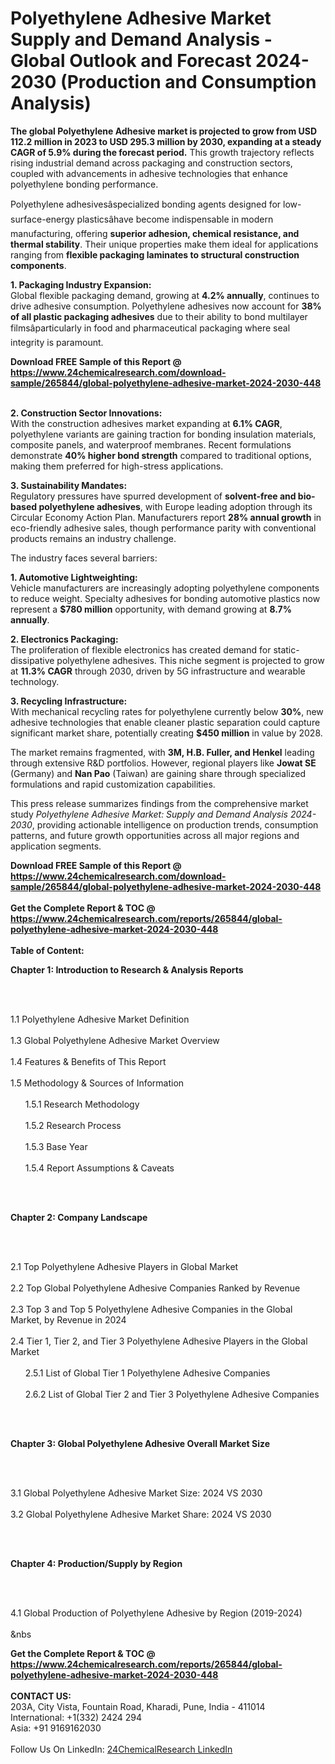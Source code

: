 <h1>Polyethylene Adhesive Market Supply and Demand Analysis - Global Outlook and Forecast 2024-2030 (Production and Consumption Analysis)</h1><p><strong>The global Polyethylene Adhesive market is projected to grow from USD 112.2 million in 2023 to USD 295.3 million by 2030, expanding at a steady CAGR of 5.9% during the forecast period.</strong> This growth trajectory reflects rising industrial demand across packaging and construction sectors, coupled with advancements in adhesive technologies that enhance polyethylene bonding performance.</p><p>Polyethylene adhesivesâspecialized bonding agents designed for low-surface-energy plasticsâhave become indispensable in modern manufacturing, offering <strong>superior adhesion, chemical resistance, and thermal stability</strong>. Their unique properties make them ideal for applications ranging from <strong>flexible packaging laminates to structural construction components</strong>.</p><p><strong>1. Packaging Industry Expansion:</strong><br>
Global flexible packaging demand, growing at <strong>4.2% annually</strong>, continues to drive adhesive consumption. Polyethylene adhesives now account for <strong>38% of all plastic packaging adhesives</strong> due to their ability to bond multilayer filmsâparticularly in food and pharmaceutical packaging where seal integrity is paramount.</p><div><b>Download FREE Sample of this Report @ 
            <a href="https://www.24chemicalresearch.com/download-sample/265844/global-polyethylene-adhesive-market-2024-2030-448">
            https://www.24chemicalresearch.com/download-sample/265844/global-polyethylene-adhesive-market-2024-2030-448</a></b></div><br><p><strong>2. Construction Sector Innovations:</strong><br>
With the construction adhesives market expanding at <strong>6.1% CAGR</strong>, polyethylene variants are gaining traction for bonding insulation materials, composite panels, and waterproof membranes. Recent formulations demonstrate <strong>40% higher bond strength</strong> compared to traditional options, making them preferred for high-stress applications.</p><p><strong>3. Sustainability Mandates:</strong><br>
Regulatory pressures have spurred development of <strong>solvent-free and bio-based polyethylene adhesives</strong>, with Europe leading adoption through its Circular Economy Action Plan. Manufacturers report <strong>28% annual growth</strong> in eco-friendly adhesive sales, though performance parity with conventional products remains an industry challenge.</p><p>The industry faces several barriers:</p><p><strong>1. Automotive Lightweighting:</strong><br>
Vehicle manufacturers are increasingly adopting polyethylene components to reduce weight. Specialty adhesives for bonding automotive plastics now represent a <strong>$780 million</strong> opportunity, with demand growing at <strong>8.7% annually</strong>.</p><p><strong>2. Electronics Packaging:</strong><br>
The proliferation of flexible electronics has created demand for static-dissipative polyethylene adhesives. This niche segment is projected to grow at <strong>11.3% CAGR</strong> through 2030, driven by 5G infrastructure and wearable technology.</p><p><strong>3. Recycling Infrastructure:</strong><br>
With mechanical recycling rates for polyethylene currently below <strong>30%</strong>, new adhesive technologies that enable cleaner plastic separation could capture significant market share, potentially creating <strong>$450 million</strong> in value by 2028.</p><p>The market remains fragmented, with <strong>3M, H.B. Fuller, and Henkel</strong> leading through extensive R&amp;D portfolios. However, regional players like <strong>Jowat SE</strong> (Germany) and <strong>Nan Pao</strong> (Taiwan) are gaining share through specialized formulations and rapid customization capabilities.</p><p>This press release summarizes findings from the comprehensive market study <em>Polyethylene Adhesive Market: Supply and Demand Analysis 2024-2030</em>, providing actionable intelligence on production trends, consumption patterns, and future growth opportunities across all major regions and application segments.</p><div><b>Download FREE Sample of this Report @ 
            <a href="https://www.24chemicalresearch.com/download-sample/265844/global-polyethylene-adhesive-market-2024-2030-448">
            https://www.24chemicalresearch.com/download-sample/265844/global-polyethylene-adhesive-market-2024-2030-448</a></b></div><br><div><b>Get the Complete Report & TOC @ 
            <a href="https://www.24chemicalresearch.com/reports/265844/global-polyethylene-adhesive-market-2024-2030-448">
            https://www.24chemicalresearch.com/reports/265844/global-polyethylene-adhesive-market-2024-2030-448</a></b></div><br>
            <b>Table of Content:</b><p><p><strong>Chapter 1: Introduction to Research &amp; Analysis Reports</strong></p><br />
<br />
<p>1.1 Polyethylene Adhesive  Market Definition<br /><br />
1.3 Global Polyethylene Adhesive  Market Overview<br /><br />
1.4 Features &amp; Benefits of This Report<br /><br />
1.5 Methodology &amp; Sources of Information<br /><br />
&nbsp;&nbsp;&nbsp;&nbsp;&nbsp; 1.5.1 Research Methodology<br /><br />
&nbsp;&nbsp;&nbsp;&nbsp;&nbsp; 1.5.2 Research Process<br /><br />
&nbsp;&nbsp;&nbsp;&nbsp;&nbsp; 1.5.3 Base Year<br /><br />
&nbsp;&nbsp;&nbsp;&nbsp;&nbsp; 1.5.4 Report Assumptions &amp; Caveats</p><br />
<br />
<p><strong>Chapter 2: Company Landscape</strong></p><br />
<br />
<p>2.1 Top Polyethylene Adhesive  Players in Global Market<br /><br />
2.2 Top Global Polyethylene Adhesive  Companies Ranked by Revenue<br /><br />
2.3 Top 3 and Top 5 Polyethylene Adhesive  Companies in the Global Market, by Revenue in 2024<br /><br />
2.4 Tier 1, Tier 2, and Tier 3 Polyethylene Adhesive  Players in the Global Market<br /><br />
&nbsp;&nbsp;&nbsp;&nbsp;&nbsp; 2.5.1 List of Global Tier 1 Polyethylene Adhesive  Companies<br /><br />
&nbsp;&nbsp;&nbsp;&nbsp;&nbsp; 2.6.2 List of Global Tier 2 and Tier 3 Polyethylene Adhesive  Companies</p><br />
<br />
<p><strong>Chapter 3: Global Polyethylene Adhesive  Overall Market Size</strong></p><br />
<br />
<p>3.1 Global Polyethylene Adhesive  Market Size: 2024 VS 2030<br /><br />
3.2 Global Polyethylene Adhesive  Market Share: 2024 VS 2030</p><br />
<br />
<p><strong>Chapter 4: Production/Supply by Region</strong></p><br />
<br />
<p>4.1 Global Production of Polyethylene Adhesive  by Region (2019-2024)<br /><br />
&nbs</p><div><b>Get the Complete Report & TOC @ 
            <a href="https://www.24chemicalresearch.com/reports/265844/global-polyethylene-adhesive-market-2024-2030-448">
            https://www.24chemicalresearch.com/reports/265844/global-polyethylene-adhesive-market-2024-2030-448</a></b></div><br><b>CONTACT US:</b><br>
            203A, City Vista, Fountain Road, Kharadi, Pune, India - 411014<br>
            International: +1(332) 2424 294<br>
            Asia: +91 9169162030 <br><br>
            Follow Us On LinkedIn: <a href="https://www.linkedin.com/company/24chemicalresearch/">24ChemicalResearch LinkedIn</a>